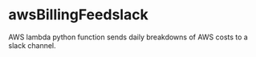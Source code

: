 # awsBillingFeedslack
AWS lambda python function sends daily breakdowns of AWS costs to a slack channel.

